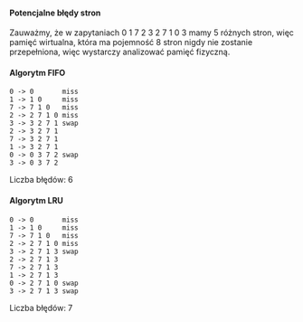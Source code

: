 #### Potencjalne błędy stron

Zauważmy, że w zapytaniach 0 1 7 2 3 2 7 1 0 3 mamy 5 różnych stron, więc pamięć wirtualna, która ma pojemność 8 stron nigdy nie zostanie przepełniona, więc wystarczy analizować pamięć fizyczną.

#### Algorytm FIFO

```
0 -> 0       miss
1 -> 1 0     miss
7 -> 7 1 0   miss
2 -> 2 7 1 0 miss
3 -> 3 2 7 1 swap
2 -> 3 2 7 1
7 -> 3 2 7 1
1 -> 3 2 7 1
0 -> 0 3 7 2 swap
3 -> 0 3 7 2
```

Liczba błędów: $6$

#### Algorytm LRU

```
0 -> 0       miss
1 -> 1 0     miss
7 -> 7 1 0   miss
2 -> 2 7 1 0 miss
3 -> 2 7 1 3 swap
2 -> 2 7 1 3
7 -> 2 7 1 3
1 -> 2 7 1 3
0 -> 2 7 1 0 swap
3 -> 2 7 1 3 swap
```

Liczba błędów: $7$
